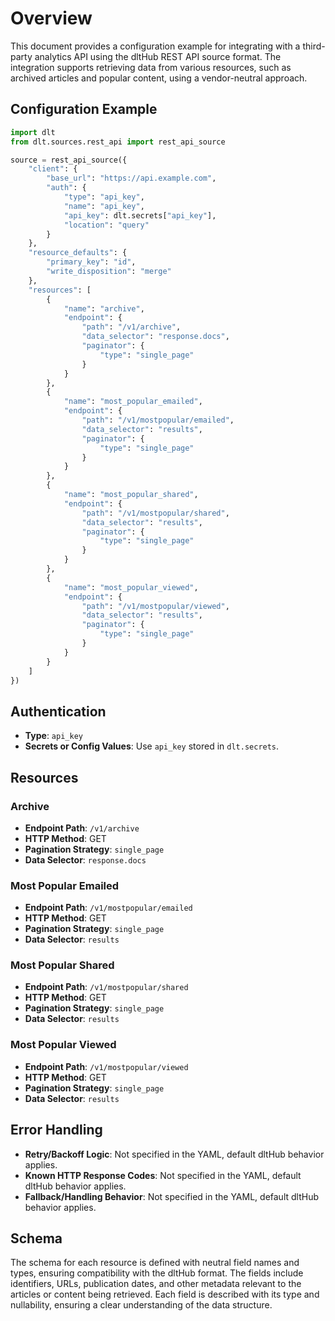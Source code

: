 # Overview

This document provides a configuration example for integrating with a third-party analytics API using the dltHub REST API source format. The integration supports retrieving data from various resources, such as archived articles and popular content, using a vendor-neutral approach.

## Configuration Example

```python
import dlt
from dlt.sources.rest_api import rest_api_source

source = rest_api_source({
    "client": {
        "base_url": "https://api.example.com",
        "auth": {
            "type": "api_key",
            "name": "api_key",
            "api_key": dlt.secrets["api_key"],
            "location": "query"
        }
    },
    "resource_defaults": {
        "primary_key": "id",
        "write_disposition": "merge"
    },
    "resources": [
        {
            "name": "archive",
            "endpoint": {
                "path": "/v1/archive",
                "data_selector": "response.docs",
                "paginator": {
                    "type": "single_page"
                }
            }
        },
        {
            "name": "most_popular_emailed",
            "endpoint": {
                "path": "/v1/mostpopular/emailed",
                "data_selector": "results",
                "paginator": {
                    "type": "single_page"
                }
            }
        },
        {
            "name": "most_popular_shared",
            "endpoint": {
                "path": "/v1/mostpopular/shared",
                "data_selector": "results",
                "paginator": {
                    "type": "single_page"
                }
            }
        },
        {
            "name": "most_popular_viewed",
            "endpoint": {
                "path": "/v1/mostpopular/viewed",
                "data_selector": "results",
                "paginator": {
                    "type": "single_page"
                }
            }
        }
    ]
})
```

## Authentication

- **Type**: `api_key`
- **Secrets or Config Values**: Use `api_key` stored in `dlt.secrets`.

## Resources

### Archive

- **Endpoint Path**: `/v1/archive`
- **HTTP Method**: GET
- **Pagination Strategy**: `single_page`
- **Data Selector**: `response.docs`

### Most Popular Emailed

- **Endpoint Path**: `/v1/mostpopular/emailed`
- **HTTP Method**: GET
- **Pagination Strategy**: `single_page`
- **Data Selector**: `results`

### Most Popular Shared

- **Endpoint Path**: `/v1/mostpopular/shared`
- **HTTP Method**: GET
- **Pagination Strategy**: `single_page`
- **Data Selector**: `results`

### Most Popular Viewed

- **Endpoint Path**: `/v1/mostpopular/viewed`
- **HTTP Method**: GET
- **Pagination Strategy**: `single_page`
- **Data Selector**: `results`

## Error Handling

- **Retry/Backoff Logic**: Not specified in the YAML, default dltHub behavior applies.
- **Known HTTP Response Codes**: Not specified in the YAML, default dltHub behavior applies.
- **Fallback/Handling Behavior**: Not specified in the YAML, default dltHub behavior applies.

## Schema

The schema for each resource is defined with neutral field names and types, ensuring compatibility with the dltHub format. The fields include identifiers, URLs, publication dates, and other metadata relevant to the articles or content being retrieved. Each field is described with its type and nullability, ensuring a clear understanding of the data structure.